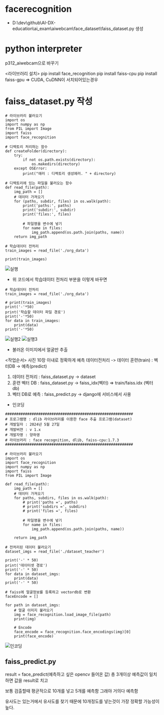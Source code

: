 # facerecognition 


* D:\dev\github\AI-DX-education\ai_exam\aiwebcam\face_dataset\faiss_dataset.py 생성

# python interpreter 
p312_aiwebcam으로 바꾸기

<라이브러리 설치>
pip install face_recognition
pip install faiss-cpu
pip install faiss-gpu => CUDA, CuDNN이 서치되어있는경우


# faiss_dataset.py 작성
```
# 라이브러리 불러오기
import os
import numpy as np
from PIL import Image
import faiss
import face_recognition

# 디렉토리 처리하는 함수
def createFolder(directory):
    try:
        if not os.path.exists(directory):
            os.makedirs(directory)
    except OSError:
        print("에러 : 디렉토리 생성에러. " + directory)

# 디렉토리에 있는 파일을 불러오는 함수
def read_file(path):
    img_path = []
    # 데이터 가져오기
    for (paths, subdir, files) in os.walk(path):
        print('paths:', paths)
        print('subdir:', subdir)
        print('files:', files)
        
        # 파일명을 변수에 넣기
        for name in files:
            img_path.append(os.path.join(paths, name))
    return img_path

# 학습데이터 전처리
train_images = read_file('./org_data')

print(train_images)
```

![실행]()

* 위 코드에서 학습데이터 전처리 부분을 이렇게 바꾸면
```
# 학습데이터 전처리
train_images = read_file('./org_data')

# print(train_images)
print('-'*50)
print('학습할 데이터 파일 경로')
print('-'*50)
for data in train_images:
    print(data)
print('-'*50)
```
![실행2]()
![실행3]()

* 불러온 이미지에서 얼굴만 추출 

<작업순서>
사진 10장 이내로 정확하게 예측
데이터전처리 -> 데이터 훈련(train) : 벡터DB -> 예측(predict)
1. 데이터 전처리 : faiss_dataset.py -> dataset
2. 훈련 벡터 DB : faiss_dataset.py -> faiss_idx(벡터)
=> train/faiss.idx (벡터 db)
3. 벡터 DB로 예측 : faiss_predict.py -> django에 서비스에서 사용

* 인코딩
```
##########################################################
# 프로그램명 : dlib 라이브러리를 이용한 face 추출 프로그램(dataset)
# 개발일자 : 2024년 5월 27일
# 개발버젼 : v 1.x
# 개발자명 : 양하영
# 라이브러리 : face recognition, dlib, faiss-cpu:1.7.3
##########################################################

# 라이브러리 불러오기
import os
import face_recognition
import numpy as np
import faiss
from PIL import Image

def read_file(path):
    img_path = []
    # 데이터 가져오기
    for paths, subdirs, files in os.walk(path):
        # print('paths =', paths)
        # print('subdirs =', subdirs)
        # print('files =', files)

        # 파일명을 변수에 넣기
        for name in files:
            img_path.append(os.path.join(paths, name))

    return img_path

# 전처리된 데이터 불러오기
dataset_imgs = read_file('./dataset_teacher')

print('-' * 50)
print('데이터셋 경로')
print('-' * 50)
for data in dataset_imgs:
    print(data)
print('-' * 50)

# faiss에 얼굴정보를 등록하고 vectordb로 변환
faceEncode = []

for path in dataset_imgs:
    # 얼굴 이미지 불러오기
    img = face_recognition.load_image_file(path)
    print(img)
    
    # Encode
    face_encode = face_recognition.face_encodings(img)[0]
    print(face_encode)
```
![인코딩]()


## faiss_predict.py
result = face_predict(예측하고 싶은 opencv 들어온 값)
총 3개이상 예측값이 일치하면 값을 result로 치고

보통 검출할때 평균적으로 10개를 넣고 5개를 예측함
그래야 거의다 예측함

유사도는 있는거에서 유사도를 찾기 때문에 10개정도를 넣는것이 가장 정확할 가능성이 높다.


